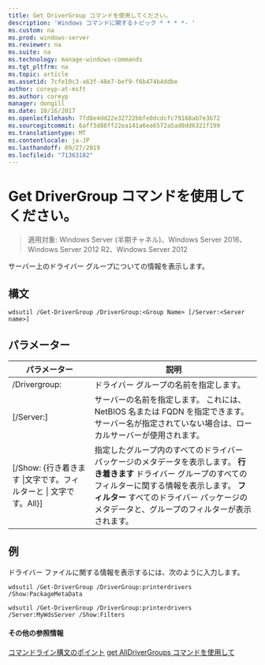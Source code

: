 ```yaml
---
title: Get DriverGroup コマンドを使用してください。
description: 'Windows コマンドに関するトピック * * * *- '
ms.custom: na
ms.prod: windows-server
ms.reviewer: na
ms.suite: na
ms.technology: manage-windows-commands
ms.tgt_pltfrm: na
ms.topic: article
ms.assetid: 7cfe10c3-a63f-48e7-bef9-f6b474b4ddbe
author: coreyp-at-msft
ms.author: coreyp
manager: dongill
ms.date: 10/16/2017
ms.openlocfilehash: 7fd8e4dd22e32722bbfe0dcdcfc79168ab7e3b72
ms.sourcegitcommit: 6aff3d88ff22ea141a6ea6572a5ad8dd6321f199
ms.translationtype: MT
ms.contentlocale: ja-JP
ms.lasthandoff: 09/27/2019
ms.locfileid: "71363182"
---
```

# <a name="using-the-get-drivergroup-command"></a>Get DriverGroup コマンドを使用してください。

>適用対象: Windows Server (半期チャネル)、Windows Server 2016、Windows Server 2012 R2、Windows Server 2012

サーバー上のドライバー グループについての情報を表示します。
## <a name="syntax"></a>構文
```
wdsutil /Get-DriverGroup /DriverGroup:<Group Name> [/Server:<Server name>]
```
## <a name="parameters"></a>パラメーター
|パラメーター|説明|
|-------|--------|
|/Drivergroup:<Group Name>|ドライバー グループの名前を指定します。|
|[/Server:<Server name>]|サーバーの名前を指定します。 これには、NetBIOS 名または FQDN を指定できます。  サーバー名が指定されていない場合は、ローカルサーバーが使用されます。|
|[/Show: {行き着きます &#124;文字です。フィルターと &#124; 文字です。All}]|指定したグループ内のすべてのドライバー パッケージのメタデータを表示します。 **行き着きます** ドライバー グループのすべてのフィルターに関する情報を表示します。 **フィルター** すべてのドライバー パッケージのメタデータと、グループのフィルターが表示されます。|
## <a name="BKMK_examples"></a>例
ドライバー ファイルに関する情報を表示するには、次のように入力します。
```
wdsutil /Get-DriverGroup /DriverGroup:printerdrivers /Show:PackageMetaData
```
```
wdsutil /Get-DriverGroup /DriverGroup:printerdrivers /Server:MyWdsServer /Show:Filters
```
#### <a name="additional-references"></a>その他の参照情報
[コマンドライン構文のポイント](command-line-syntax-key.md)
[get AllDriverGroups コマンドを使用して](using-the-get-alldrivergroups-command.md)
